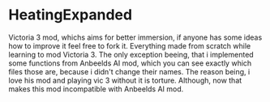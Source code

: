 # HeatingExpanded
Victoria 3 mod, whichs aims for better immersion, if anyone has some ideas how to improve it feel free to fork it.
Everything made from scratch while learning to mod Victoria 3. The only exception beeing, that i implemented some functions from Anbeelds AI mod, which you can see exactly which files those are, because i didn't change their names. The reason being, i love his mod and playing vic 3 without it is torture. Although, now that makes this mod incompatible with Anbeelds AI mod.
